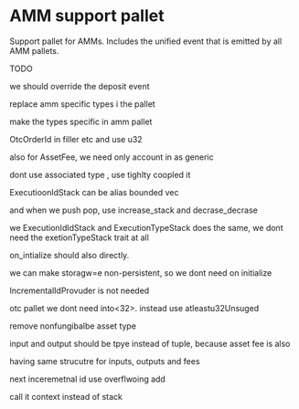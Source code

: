 # AMM support pallet

Support pallet for AMMs. Includes the unified event that is emitted by all AMM pallets.

TODO

we should override the deposit event

replace amm specific types i the pallet

make the types specific in amm pallet

OtcOrderId in filler etc and use u32

also for AssetFee, we need only account in as generic

dont use associated type , use tighlty coopled it

ExecutioonIdStack can be alias bounded vec

and when we push pop, use increase_stack and decrase_decrase

we ExecutionIdIdStack and ExecutionTypeStack does the same,  we dont need the exetionTypeStack trait at all

on_intialize should also directly.

we can make storagw=e non-persistent, so we dont need on initialize

IncrementalIdProvuder is not needed

otc pallet we dont need into<32>. instead use atleastu32Unsuged


remove nonfungibalbe asset type


input and output should be tpye instead of tuple, because asset fee is also

having same strucutre for inputs, outputs and fees

next inceremetnal id use overflwoing add

call it context instead of stack